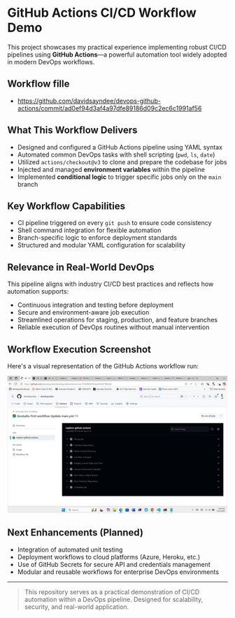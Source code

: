 # GitHub Actions CI/CD Workflow Demo

This project showcases my practical experience implementing robust CI/CD pipelines using **GitHub Actions**—a powerful automation tool widely adopted in modern DevOps workflows.
## Workflow fille
- https://github.com/davidsayndee/devops-github-actions/commit/ad0ef94d3af4a97dfe89186d09c2ec6c1991af56
  
## What This Workflow Delivers

- Designed and configured a GitHub Actions pipeline using YAML syntax
- Automated common DevOps tasks with shell scripting (`pwd`, `ls`, `date`)
- Utilized `actions/checkout@v3` to clone and prepare the codebase for jobs
- Injected and managed **environment variables** within the pipeline
- Implemented **conditional logic** to trigger specific jobs only on the `main` branch

## Key Workflow Capabilities

- CI pipeline triggered on every `git push` to ensure code consistency
- Shell command integration for flexible automation
- Branch-specific logic to enforce deployment standards
- Structured and modular YAML configuration for scalability

## Relevance in Real-World DevOps

This pipeline aligns with industry CI/CD best practices and reflects how automation supports:

- Continuous integration and testing before deployment
- Secure and environment-aware job execution
- Streamlined operations for staging, production, and feature branches
- Reliable execution of DevOps routines without manual intervention

## Workflow Execution Screenshot

Here's a visual representation of the GitHub Actions workflow run:

![GitHub Actions Workflow Run](./GitHub%20Actions%20Workflow%20run.png.png)


## Next Enhancements (Planned)

- Integration of automated unit testing
- Deployment workflows to cloud platforms (Azure, Heroku, etc.)
- Use of GitHub Secrets for secure API and credentials management
- Modular and reusable workflows for enterprise DevOps environments

---

>  This repository serves as a practical demonstration of CI/CD automation within a DevOps pipeline. Designed for scalability, security, and real-world application.
